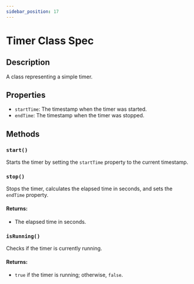 ```yaml
---
sidebar_position: 17
---
```

Timer Class Spec
=============================


## Description

A class representing a simple timer.

## Properties

- `startTime`: The timestamp when the timer was started.
- `endTime`: The timestamp when the timer was stopped.

## Methods

### `start()`

Starts the timer by setting the `startTime` property to the current timestamp.

### `stop()`

Stops the timer, calculates the elapsed time in seconds, and sets the `endTime` property.

#### Returns:

- The elapsed time in seconds.

### `isRunning()`

Checks if the timer is currently running.

#### Returns:

- `true` if the timer is running; otherwise, `false`.


